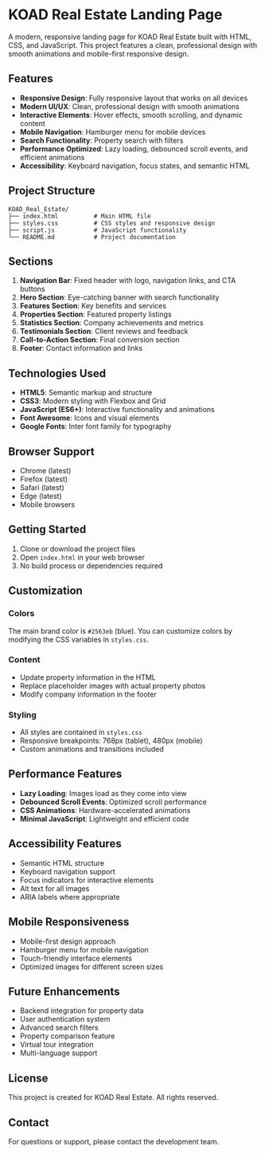 # KOAD Real Estate Landing Page

A modern, responsive landing page for KOAD Real Estate built with HTML, CSS, and JavaScript. This project features a clean, professional design with smooth animations and mobile-first responsive design.

## Features

- **Responsive Design**: Fully responsive layout that works on all devices
- **Modern UI/UX**: Clean, professional design with smooth animations
- **Interactive Elements**: Hover effects, smooth scrolling, and dynamic content
- **Mobile Navigation**: Hamburger menu for mobile devices
- **Search Functionality**: Property search with filters
- **Performance Optimized**: Lazy loading, debounced scroll events, and efficient animations
- **Accessibility**: Keyboard navigation, focus states, and semantic HTML

## Project Structure

```
KOAD_Real_Estate/
├── index.html          # Main HTML file
├── styles.css          # CSS styles and responsive design
├── script.js           # JavaScript functionality
└── README.md           # Project documentation
```

## Sections

1. **Navigation Bar**: Fixed header with logo, navigation links, and CTA buttons
2. **Hero Section**: Eye-catching banner with search functionality
3. **Features Section**: Key benefits and services
4. **Properties Section**: Featured property listings
5. **Statistics Section**: Company achievements and metrics
6. **Testimonials Section**: Client reviews and feedback
7. **Call-to-Action Section**: Final conversion section
8. **Footer**: Contact information and links

## Technologies Used

- **HTML5**: Semantic markup and structure
- **CSS3**: Modern styling with Flexbox and Grid
- **JavaScript (ES6+)**: Interactive functionality and animations
- **Font Awesome**: Icons and visual elements
- **Google Fonts**: Inter font family for typography

## Browser Support

- Chrome (latest)
- Firefox (latest)
- Safari (latest)
- Edge (latest)
- Mobile browsers

## Getting Started

1. Clone or download the project files
2. Open `index.html` in your web browser
3. No build process or dependencies required

## Customization

### Colors
The main brand color is `#2563eb` (blue). You can customize colors by modifying the CSS variables in `styles.css`.

### Content
- Update property information in the HTML
- Replace placeholder images with actual property photos
- Modify company information in the footer

### Styling
- All styles are contained in `styles.css`
- Responsive breakpoints: 768px (tablet), 480px (mobile)
- Custom animations and transitions included

## Performance Features

- **Lazy Loading**: Images load as they come into view
- **Debounced Scroll Events**: Optimized scroll performance
- **CSS Animations**: Hardware-accelerated animations
- **Minimal JavaScript**: Lightweight and efficient code

## Accessibility Features

- Semantic HTML structure
- Keyboard navigation support
- Focus indicators for interactive elements
- Alt text for all images
- ARIA labels where appropriate

## Mobile Responsiveness

- Mobile-first design approach
- Hamburger menu for mobile navigation
- Touch-friendly interface elements
- Optimized images for different screen sizes

## Future Enhancements

- Backend integration for property data
- User authentication system
- Advanced search filters
- Property comparison feature
- Virtual tour integration
- Multi-language support

## License

This project is created for KOAD Real Estate. All rights reserved.

## Contact

For questions or support, please contact the development team.
